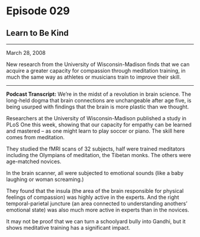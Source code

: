 # Episode 029

## Learn to Be Kind

---

March 28, 2008

New research from the University of Wisconsin-Madison finds that we can acquire a greater capacity for compassion through meditation training, in much the same way as athletes or musicians train to improve their skill.

---

**Podcast Transcript:** We’re in the midst of a revolution in brain science. The long-held dogma that brain connections are unchangeable after age five, is being usurped with findings that the brain is more plastic than we thought.

Researchers at the University of Wisconsin-Madison published a study in PLoS One this week, showing that our capacity for empathy can be learned and mastered – as one might learn to play soccer or piano. The skill here comes from meditation.

They studied the fMRI scans of 32 subjects, half were trained meditators including the Olympians of meditation, the Tibetan monks. The others were age-matched novices.

In the brain scanner, all were subjected to emotional sounds (like a baby laughing or woman screaming.)

They found that the insula (the area of the brain responsible for physical feelings of compassion) was highly active in the experts. And the right temporal-parietal juncture (an area connected to understanding anothers’ emotional state) was also much more active in experts than in the novices.

It may not be proof that we can turn a schoolyard bully into Gandhi, but it shows meditative training has a significant impact.

